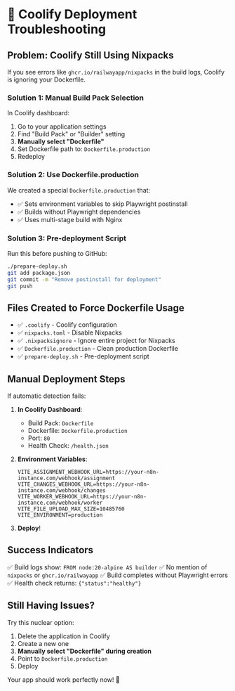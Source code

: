 # 🔧 Coolify Deployment Troubleshooting

## Problem: Coolify Still Using Nixpacks

If you see errors like `ghcr.io/railwayapp/nixpacks` in the build logs, Coolify is ignoring your Dockerfile.

### Solution 1: Manual Build Pack Selection

In Coolify dashboard:
1. Go to your application settings
2. Find "Build Pack" or "Builder" setting
3. **Manually select "Dockerfile"**
4. Set Dockerfile path to: `Dockerfile.production`
5. Redeploy

### Solution 2: Use Dockerfile.production

We created a special `Dockerfile.production` that:
- ✅ Sets environment variables to skip Playwright postinstall
- ✅ Builds without Playwright dependencies
- ✅ Uses multi-stage build with Nginx

### Solution 3: Pre-deployment Script

Run this before pushing to GitHub:
```bash
./prepare-deploy.sh
git add package.json
git commit -m "Remove postinstall for deployment"
git push
```

## Files Created to Force Dockerfile Usage

- ✅ `.coolify` - Coolify configuration
- ✅ `nixpacks.toml` - Disable Nixpacks
- ✅ `.nixpacksignore` - Ignore entire project for Nixpacks
- ✅ `Dockerfile.production` - Clean production Dockerfile
- ✅ `prepare-deploy.sh` - Pre-deployment script

## Manual Deployment Steps

If automatic detection fails:

1. **In Coolify Dashboard**:
   - Build Pack: `Dockerfile`
   - Dockerfile: `Dockerfile.production`
   - Port: `80`
   - Health Check: `/health.json`

2. **Environment Variables**:
   ```env
   VITE_ASSIGNMENT_WEBHOOK_URL=https://your-n8n-instance.com/webhook/assignment
   VITE_CHANGES_WEBHOOK_URL=https://your-n8n-instance.com/webhook/changes
   VITE_WORKER_WEBHOOK_URL=https://your-n8n-instance.com/webhook/worker
   VITE_FILE_UPLOAD_MAX_SIZE=10485760
   VITE_ENVIRONMENT=production
   ```

3. **Deploy**!

## Success Indicators

✅ Build logs show: `FROM node:20-alpine AS builder`
✅ No mention of `nixpacks` or `ghcr.io/railwayapp`
✅ Build completes without Playwright errors
✅ Health check returns: `{"status":"healthy"}`

## Still Having Issues?

Try this nuclear option:
1. Delete the application in Coolify
2. Create a new one
3. **Manually select "Dockerfile" during creation**
4. Point to `Dockerfile.production`
5. Deploy

Your app should work perfectly now! 🚀